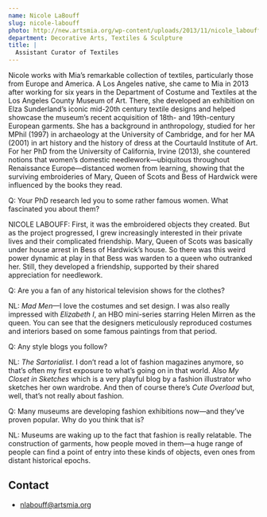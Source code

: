 ```yaml
---
name: Nicole LaBouff
slug: nicole-labouff
photo: http://new.artsmia.org/wp-content/uploads/2013/11/nicole_labouff.jpg
department: Decorative Arts, Textiles & Sculpture
title: |
  Assistant Curator of Textiles
---
```


Nicole works with Mia’s remarkable collection of textiles, particularly those from Europe and America. A Los Angeles native, she came to Mia in 2013 after working for six years in the Department of Costume and Textiles at the Los Angeles County Museum of Art. There, she developed an exhibition on Elza Sunderland’s iconic mid-20th century textile designs and helped showcase the museum’s recent acquisition of 18th- and 19th-century European garments. She has a background in anthropology, studied for her MPhil (1997) in archaeology at the University of Cambridge, and for her MA (2001) in art history and the history of dress at the Courtauld Institute of Art. For her PhD from the University of California, Irvine (2013), she countered notions that women’s domestic needlework—ubiquitous throughout Renaissance Europe—distanced women from learning, showing that the surviving embroideries of Mary, Queen of Scots and Bess of Hardwick were influenced by the books they read.

Q: Your PhD research led you to some rather famous women. What fascinated you about them?

NICOLE LABOUFF: First, it was the embroidered objects they created. But as the project progressed, I grew increasingly interested in their private lives and their complicated friendship. Mary, Queen of Scots was basically under house arrest in Bess of Hardwick’s house. So there was this weird power dynamic at play in that Bess was warden to a queen who outranked her. Still, they developed a friendship, supported by their shared appreciation for needlework.

Q: Are you a fan of any historical television shows for the clothes?

NL: <em>Mad Men</em>—I love the costumes and set design. I was also really impressed with <em>Elizabeth I</em>, an HBO mini-series starring Helen Mirren as the queen. You can see that the designers meticulously reproduced costumes and interiors based on some famous paintings from that period.

Q: Any style blogs you follow?

NL: <em>The Sartorialist</em>. I don’t read a lot of fashion magazines anymore, so that’s often my first exposure to what’s going on in that world. Also <em>My Closet in Sketches</em> which is a very playful blog by a fashion illustrator who sketches her own wardrobe. And then of course there’s <em>Cute Overload</em> but, well, that’s not really about fashion.</span>

Q: Many museums are developing fashion exhibitions now—and they’ve proven popular. Why do you think that is?

NL: Museums are waking up to the fact that fashion is really relatable. The construction of garments, how people moved in them—a huge range of people can find a point of entry into these kinds of objects, even ones from distant historical epochs.

## Contact
* [nlabouff@artsmia.org](mailto:nlabouff@artsmia.org)
